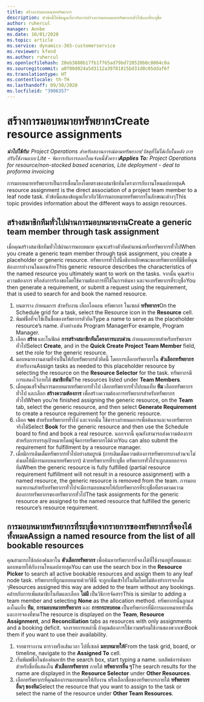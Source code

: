 ```yaml
---
title: สร้างการมอบหมายทรัพยากร
description: หัวข้อนี้ให้ข้อมูลเกี่ยวกับการสร้างการมอบหมายทรัพยากรทั่วไปและที่ระบุชื่อ
author: ruhercul
manager: Annbe
ms.date: 10/01/2020
ms.topic: article
ms.service: dynamics-365-customerservice
ms.reviewer: kfend
ms.author: ruhercul
ms.openlocfilehash: 20eb3880b17fb1f765ad79bd720520b0c8004c0a
ms.sourcegitcommit: a0f80d024a5d3112a39781815bd31d0c05ddaf6f
ms.translationtype: HT
ms.contentlocale: th-TH
ms.lasthandoff: 09/30/2020
ms.locfileid: "3906357"
---
```

# <a name="create-resource-assignments"></a><span data-ttu-id="576b1-103">สร้างการมอบหมายทรัพยากร</span><span class="sxs-lookup"><span data-stu-id="576b1-103">Create resource assignments</span></span>

<span data-ttu-id="576b1-104">_**นำไปใช้กับ:** Project Operations สำหรับสถานการณ์ตามทรัพยากร/วัสดุที่ไม่ได้เก็บในคลัง การปรับใช้งานแบบ Lite - จัดการกับการออกใบแจ้งหนี้ชั่วคราว_</span><span class="sxs-lookup"><span data-stu-id="576b1-104">_**Applies To:** Project Operations for resource/non-stocked based scenarios, Lite deployment - deal to proforma invoicing_</span></span>


<span data-ttu-id="576b1-105">การมอบหมายทรัพยากรเป็นการเชื่อมโยงโดยตรงของสมาชิกทีมโครงการกับงานโหนดปลายสุด</span><span class="sxs-lookup"><span data-stu-id="576b1-105">A resource assignment is the direct association of a project team member to a leaf node task.</span></span> <span data-ttu-id="576b1-106">หัวข้อนี้แสดงข้อมูลเกี่ยวกับวิธีการมอบหมายทรัพยากรในลักษณะต่างๆ</span><span class="sxs-lookup"><span data-stu-id="576b1-106">This topic provides information about the different ways to assign resources.</span></span>

## <a name="create-a-generic-team-member-through-task-assignment"></a><span data-ttu-id="576b1-107">สร้างสมาชิกทีมทั่วไปผ่านการมอบหมายงาน</span><span class="sxs-lookup"><span data-stu-id="576b1-107">Create a generic team member through task assignment</span></span>


<span data-ttu-id="576b1-108">เมื่อคุณสร้างสมาชิกทีมทั่วไปผ่านการมอบหมาย คุณจะสร้างตัวยึดตำแหน่งหรือทรัพยากรทั่วไป</span><span class="sxs-lookup"><span data-stu-id="576b1-108">When you create a generic team member through task assignment, you create a placeholder or generic resource.</span></span> <span data-ttu-id="576b1-109">ทรัพยากรทั่วไปนี้อธิบายลักษณะของทรัพยากรที่มีชื่อที่คุณต้องการทำงานในตอนท้าย</span><span class="sxs-lookup"><span data-stu-id="576b1-109">This generic resource describes the characteristics of the named resource you ultimately want to work on the tasks.</span></span> <span data-ttu-id="576b1-110">จากนั้น คุณสร้างความต้องการ หรือส่งการร้องขอโดยใช้ความต้องการที่ใช้ในการค้นหา และจองทรัพยากรที่ระบุชื่อ</span><span class="sxs-lookup"><span data-stu-id="576b1-110">You then generate a requirement, or submit a request using the requirement, that is used to search for and book the named resource.</span></span>

1. <span data-ttu-id="576b1-111">บนตาราง กำหนดการ สำหรับงาน เลือกไอคอน ทรัพยากร ในเซลล์ **ทรัพยากร**</span><span class="sxs-lookup"><span data-stu-id="576b1-111">On the Schedule grid for a task, select the Resource icon in the **Resource** cell.</span></span>
2. <span data-ttu-id="576b1-112">พิมพ์ชื่อที่จะใช้เป็นชื่อของทรัพยากรตัวยึด</span><span class="sxs-lookup"><span data-stu-id="576b1-112">Type a name to serve as the placeholder resource’s name.</span></span> <span data-ttu-id="576b1-113">ตัวอย่างเช่น Program Manager</span><span class="sxs-lookup"><span data-stu-id="576b1-113">For example, Program Manager.</span></span>
3. <span data-ttu-id="576b1-114">เลือก **สร้าง** และในฟิลด์ **การสร้างสมาชิกทีมโครงการแบบด่วน** กำหนดบทบาทสำหรับทรัพยากรทั่วไป</span><span class="sxs-lookup"><span data-stu-id="576b1-114">Select **Create**, and in the **Quick Create Project Team Member** field, set the role for the generic resource.</span></span>
4. <span data-ttu-id="576b1-115">มอบหมายงานตามที่จำเป็นให้กับทรัพยากรตัวยึดนี้ โดยการเลือกทรัพยากรใน **ตัวเลือกทรัพยากร** สำหรับงาน</span><span class="sxs-lookup"><span data-stu-id="576b1-115">Assign tasks as needed to this placeholder resource by selecting the resource on the **Resource Selector** for the task.</span></span> <span data-ttu-id="576b1-116">ทรัพยากรมีการแสดงไว้ภายใต้ **สมาชิกทีม**</span><span class="sxs-lookup"><span data-stu-id="576b1-116">The resources listed under **Team Members**.</span></span>
5. <span data-ttu-id="576b1-117">เมื่อคุณเสร็จสิ้นการมอบหมายทรัพยากรทั่วไป เลือกทรัพยากรทั่วไปบนแท็บ **ทีม** เลือกทรัพยากรทั่วไป และเลือก **สร้างความต้องการ** เพื่อสร้างความต้องการทรัพยากรสำหรับทรัพยากรทั่วไป</span><span class="sxs-lookup"><span data-stu-id="576b1-117">When you’re finished assigning the generic resource, on the **Team** tab, select the generic resource, and then select **Generate Requirement** to create a resource requirement for the generic resource.</span></span>
6. <span data-ttu-id="576b1-118">เลือก **จอง** สำหรับทรัพยากรทั่วไป และจากนั้น ใช้ตารางกำหนดการเพื่อค้นหาและจองทรัพยากรจริงได้</span><span class="sxs-lookup"><span data-stu-id="576b1-118">Select **Book** for the generic resource and then use the Schedule board to find and book a real resource.</span></span> <span data-ttu-id="576b1-119">นอกจากนี้ คุณยังสามารถส่งความต้องการสำหรับการบรรลุเป้าหมายโดยผู้จัดการทรัพยากรได้ด้วย</span><span class="sxs-lookup"><span data-stu-id="576b1-119">You can also submit the requirement for fulfillment by a resource manager.</span></span>
7. <span data-ttu-id="576b1-120">เมื่อมีการเติมเต็มทรัพยากรทั่วไปอย่างสมบูรณ์ (การเติมเต็มความต้องการทรัพยากรบางส่วนจะไม่ส่งผลให้มีการมอบหมายทรัพยากร) ด้วยทรัพยากรที่ระบุชื่อ ทรัพยากรทั่วไปจะถูกลบออกจากทีม</span><span class="sxs-lookup"><span data-stu-id="576b1-120">When the generic resource is fully fulfilled (partial resource requirement fulfillment will not result in a resource assignment) with a named resource, the generic resource is removed from the team.</span></span> <span data-ttu-id="576b1-121">การมอบหมายงานสำหรับทรัพยากรทั่วไปจะมีการมอบหมายให้กับทรัพยากรที่ระบุชื่อที่ตรงตามความต้องการทรัพยากรของทรัพยากรทั่วไป</span><span class="sxs-lookup"><span data-stu-id="576b1-121">The task assignments for the generic resource are assigned to the named resource that fulfilled the generic resource’s resource requirement.</span></span>

## <a name="assign-a-named-resource-from-the-list-of-all-bookable-resources"></a><span data-ttu-id="576b1-122">การมอบหมายทรัพยากรที่ระบุชื่อจากรายการของทรัพยากรที่จองได้ทั้งหมด</span><span class="sxs-lookup"><span data-stu-id="576b1-122">Assign a named resource from the list of all bookable resources</span></span>

<span data-ttu-id="576b1-123">คุณสามารถใช้กล่องค้นหาใน **ตัวเลือกทรัพยากร** เพื่อค้นหาทรัพยากรที่จองได้ที่ใช้งานอยู่ทั้งหมดและมอบหมายให้กับงานโหนดปลายสุด</span><span class="sxs-lookup"><span data-stu-id="576b1-123">You can use the search box in the **Resource Picker** to search all active bookable resources and assign them to any leaf node task.</span></span> <span data-ttu-id="576b1-124">ทรัพยากรที่ถูกมอบหมายด้วยวิธีนี้ จะถูกเพิ่มเข้าไปในทีมโดยไม่ต้องทำการจองใด ๆ</span><span class="sxs-lookup"><span data-stu-id="576b1-124">Resources assigned this way are added to the team without any bookings.</span></span> <span data-ttu-id="576b1-125">คล้ายกับการเพิ่มสมาชิกในทีมและเลือก **ไม่มี** เป็นวิธีการจัดสรร</span><span class="sxs-lookup"><span data-stu-id="576b1-125">This is similar to adding a team member and selecting **None** as the allocation method.</span></span> <span data-ttu-id="576b1-126">ทรัพยากรนั้นถูกแสดงในแท็บ **ทีม**, **การมอบหมายทรัพยากร** และ **การกระทบยอด** เป็นทรัพยากรที่มีการมอบหมายเท่านั้นและการจองที่ขาด</span><span class="sxs-lookup"><span data-stu-id="576b1-126">The resource is displayed on the **Team**, **Resource Assignment**, and **Reconciliation** tabs as resources with only assignments and a booking deficit.</span></span> <span data-ttu-id="576b1-127">จองรายการเหล่านี้ ถ้าคุณต้องการใช้ความพร้อมใช้งานของพวกเขา</span><span class="sxs-lookup"><span data-stu-id="576b1-127">Book them if you want to use their availability.</span></span>

1. <span data-ttu-id="576b1-128">จากตารางงาน ตารางหรือเส้นเวลา ไปที่เซลล์ **มอบหมายให้**</span><span class="sxs-lookup"><span data-stu-id="576b1-128">From the task grid, board, or timeline, navigate to the **Assigned To** cell.</span></span>
2. <span data-ttu-id="576b1-129">เริ่มพิมพ์ชื่อในช่องค้นหา</span><span class="sxs-lookup"><span data-stu-id="576b1-129">In the search box, start typing a name.</span></span> <span data-ttu-id="576b1-130">ผลลัพธ์การค้นหาสำหรับชื่อที่แสดงใน **ตัวเลือกทรัพยากร** ภายใต้ **ทรัพยากรอื่น ๆ**</span><span class="sxs-lookup"><span data-stu-id="576b1-130">The search results for the name are displayed in the **Resource Selector** under **Other Resources**.</span></span>
3. <span data-ttu-id="576b1-131">เลือกทรัพยากรที่คุณต้องการมอบหมายให้กับงาน หรือเลือกชื่อของทรัพยากรภายใต้ **ทรัพยากรอื่นๆ ของทีม**</span><span class="sxs-lookup"><span data-stu-id="576b1-131">Select the resource that you want to assign to the task or select the name of the resource under **Other Team Resources**.</span></span>
